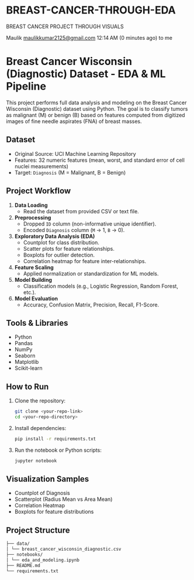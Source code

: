 # BREAST-CANCER-THROUGH-EDA
BREAST CANCER PROJECT THROUGH VISUALS
 

Maulik <maulikkumar2125@gmail.com>
12:14 AM (0 minutes ago)
to me

# Breast Cancer Wisconsin (Diagnostic) Dataset - EDA & ML Pipeline

This project performs full data analysis and modeling on the Breast Cancer Wisconsin (Diagnostic) dataset using Python. The goal is to classify tumors as malignant (M) or benign (B) based on features computed from digitized images of fine needle aspirates (FNA) of breast masses.

## Dataset

- Original Source: UCI Machine Learning Repository
- Features: 32 numeric features (mean, worst, and standard error of cell nuclei measurements)
- Target: `Diagnosis` (M = Malignant, B = Benign)

## Project Workflow

1. **Data Loading**
    - Read the dataset from provided CSV or text file.
2. **Preprocessing**
    - Dropped `ID` column (non-informative unique identifier).
    - Encoded `Diagnosis` column (`M` → 1, `B` → 0).
3. **Exploratory Data Analysis (EDA)**
    - Countplot for class distribution.
    - Scatter plots for feature relationships.
    - Boxplots for outlier detection.
    - Correlation heatmap for feature inter-relationships.
4. **Feature Scaling**
    - Applied normalization or standardization for ML models.
5. **Model Building**
    - Classification models (e.g., Logistic Regression, Random Forest, etc.).
6. **Model Evaluation**
    - Accuracy, Confusion Matrix, Precision, Recall, F1-Score.

## Tools & Libraries

- Python
- Pandas
- NumPy
- Seaborn
- Matplotlib
- Scikit-learn

## How to Run

1. Clone the repository:
    ```bash
    git clone <your-repo-link>
    cd <your-repo-directory>
    ```

2. Install dependencies:
    ```bash
    pip install -r requirements.txt
    ```

3. Run the notebook or Python scripts:
    ```bash
    jupyter notebook
    ```

## Visualization Samples

- Countplot of Diagnosis
- Scatterplot (Radius Mean vs Area Mean)
- Correlation Heatmap
- Boxplots for feature distributions

## Project Structure

```bash
├── data/
│ └── breast_cancer_wisconsin_diagnostic.csv
├── notebooks/
│ └── eda_and_modeling.ipynb
├── README.md
└── requirements.txt
